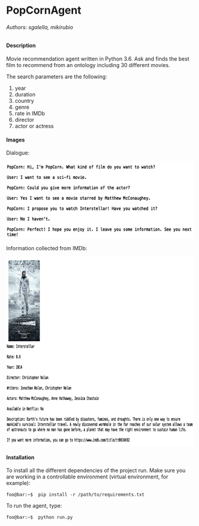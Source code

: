 # PopCornAgent

###### _Authors: sgalella, mikirubio_

#### Description

Movie recommendation agent written in Python 3.6. Ask and finds the best film to recommend from an ontology including 30 different movies.

The search parameters are the following:
1. year
2. duration
3. country
4. genre
5. rate in IMDb
6. director
7. actor or actress

#### Images

Dialogue:
<p>
  <img width="592" height="209" src="images/dialogue.jpg">
</p>

Information collected from IMDb:
<p align="center">
  <img width="880" height="509" src="images/crawler.jpg">
</p>


#### Installation

To install all the different dependencies of the project run. Make sure you are
working in a controllable environment (virtual environment, for example):

```
foo@bar:~$  pip install -r /path/to/requirements.txt
```

To run the agent, type:

```
foo@bar:~$  python run.py
```
